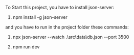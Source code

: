 To Start this project, you have to install json-server:

1. npm install -g json-server

and you have to run in the project folder these commands:

1. npx json-server --watch .\src\data\db.json --port 3500

2. npm run dev

